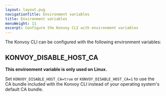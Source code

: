 ```yaml
---
layout: layout.pug
navigationTitle: Environment variables
title: Environment variables
menuWeight: 11
excerpt: Configure the Konvoy CLI with environment variables
---
```


The Konvoy CLI can be configured with the following environment variables:

## KONVOY_DISABLE_HOST_CA

**This environment variable is only used on Linux.**

Set `KONVOY_DISABLE_HOST_CA=true` or `KONVOY_DISABLE_HOST_CA=1` to use the CA bundle included with the Konvoy CLI instead of your operating system's default CA bundle.

